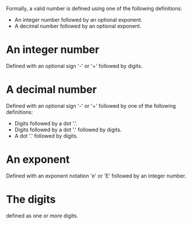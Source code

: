 Formally, a valid number is defined using one of the following definitions:

- An integer number followed by an optional exponent.
- A decimal number followed by an optional exponent.

# An integer number
Defined with an optional sign '-' or '+' followed
by digits.

# A decimal number
Defined with an optional sign '-' or '+' followed by one of the following definitions:

- Digits followed by a dot '.'.
- Digits followed by a dot '.' followed by digits.
- A dot '.' followed by digits.

# An exponent 
Defined with an exponent notation 'e' or 'E' followed by an integer number.

# The digits
defined as one or more digits.
